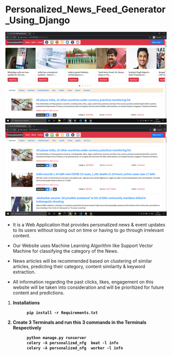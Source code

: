 # Personalized_News_Feed_Generator_Using_Django
  ![](image1.png)
  ![](image2.png)
  
  <ul>
  <li>
            <p>It is a Web Application that provides personalized news & event updates to its users without losing out on time or having to go through irrelevant content.
            </p>
        </li>
        <li>
            <p>Our Website uses Machine Learning Algorithm like Support Vector Machine for classifying the category of the News.
            </p>
        </li>
        <li>
            <p>News articles will be recommended based on clustering of similar articles, predicting their category, content similarity & keyword extraction.
            </p>
        </li>
  <li>
            <p>All information regarding the past clicks, likes, engagement  on this website will be taken into consideration and will be prioritized for future content and predictions.
            </p>
        </li>
        
        
  </ul>
  <ol>
    <li><b>Installations<b></li>
          
          pip install -r Requirements.txt
          
  <li><b>Create 3 Terminals and run this 3 commands in the Terminals Respectively<b></li>
        
          python manage.py runserver
          celery -A personalized_nfg  beat -l info
          celery -A personalized_nfg  worker -l info
        
         
  </ol>
   
